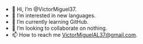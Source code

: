 - 👋 Hi, I’m @VictorMiguel37.
- 👀 I’m interested in new languages.
- 🌱 I’m currently learning GitHub.
- 💞️ I’m looking to collaborate on nothing.
- 📫 How to reach me VictorMiguelAL37@gmail.com.

<!---
VictorMiguel37/VictorMiguel37 is a ✨ special ✨ repository because its `README.md` (this file) appears on your GitHub profile.
You can click the Preview link to take a look at your changes.
--->
